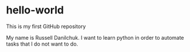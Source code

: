 # hello-world
This is my first GitHub repository


My name is Russell Danilchuk. I want to learn python in order to automate tasks that I do not want to do.
